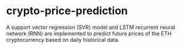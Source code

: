 # crypto-price-prediction
A support vector regression (SVR) model and LSTM recurrent neural network (RNN) are implemented to predict future prices of the ETH cryptocurrency based on daily historical data.
